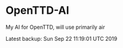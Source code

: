 # OpenTTD-AI
My AI for OpenTTD, will use primarily air

Latest backup: Sun Sep 22 11:19:01 UTC 2019
